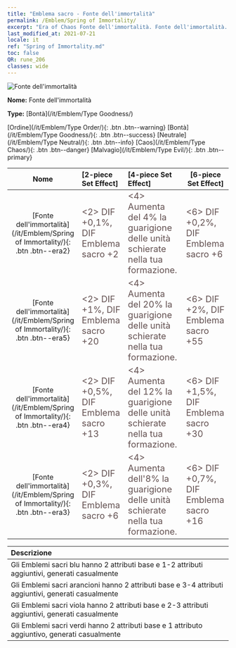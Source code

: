 ```yaml
---
title: "Emblema sacro - Fonte dell'immortalità"
permalink: /Emblem/Spring of Immortality/
excerpt: "Era of Chaos Fonte dell'immortalità. Fonte dell'immortalità. Era of Chaos Emblema sacro Fonte dell'immortalità. Era of Chaos Bontà Fonte dell'immortalità"
last_modified_at: 2021-07-21
locale: it
ref: "Spring of Immortality.md"
toc: false
QR: rune_206
classes: wide
---
```


  ![Fonte dell'immortalità](/images/r/rune_icon_206.png)

 **Nome:** Fonte dell'immortalità

 **Type:** [Bontà](/it/Emblem/Type Goodness/)

  [Ordine](/it/Emblem/Type Order/){: .btn .btn--warning}   [Bontà](/it/Emblem/Type Goodness/){: .btn .btn--success}   [Neutrale](/it/Emblem/Type Neutral/){: .btn .btn--info}   [Caos](/it/Emblem/Type Chaos/){: .btn .btn--danger}   [Malvagio](/it/Emblem/Type Evil/){: .btn .btn--primary} 

  |  Nome    | [2-piece Set Effect] | [4-piece Set Effect] | [6-piece Set Effect]  | 
  |:-----------------------:|:-------------------|:-----------------|----------------| 
  | [Fonte dell'immortalità](/it/Emblem/Spring of Immortality/){: .btn .btn--era2} | <span style="color: #645252;font-size:20px">&lt;2&gt; DIF +0,1%, DIF Emblema sacro +2</span> | <span style="color: #645252;font-size:20px">&lt;4&gt; Aumenta del 4% la guarigione delle unità schierate nella tua formazione.</span> | <span style="color: #645252;font-size:20px">&lt;6&gt; DIF +0,2%, DIF Emblema sacro +6</span> | 
  | [Fonte dell'immortalità](/it/Emblem/Spring of Immortality/){: .btn .btn--era5} | <span style="color: #645252;font-size:20px">&lt;2&gt; DIF +1%, DIF Emblema sacro +20</span> | <span style="color: #645252;font-size:20px">&lt;4&gt; Aumenta del 20% la guarigione delle unità schierate nella tua formazione.</span> | <span style="color: #645252;font-size:20px">&lt;6&gt; DIF +2%, DIF Emblema sacro +55</span> | 
  | [Fonte dell'immortalità](/it/Emblem/Spring of Immortality/){: .btn .btn--era4} | <span style="color: #645252;font-size:20px">&lt;2&gt; DIF +0,5%, DIF Emblema sacro +13</span> | <span style="color: #645252;font-size:20px">&lt;4&gt; Aumenta del 12% la guarigione delle unità schierate nella tua formazione.</span> | <span style="color: #645252;font-size:20px">&lt;6&gt; DIF +1,5%, DIF Emblema sacro +30</span> | 
  | [Fonte dell'immortalità](/it/Emblem/Spring of Immortality/){: .btn .btn--era3} | <span style="color: #645252;font-size:20px">&lt;2&gt; DIF +0,3%, DIF Emblema sacro +6</span> | <span style="color: #645252;font-size:20px">&lt;4&gt; Aumenta dell'8% la guarigione delle unità schierate nella tua formazione.</span> | <span style="color: #645252;font-size:20px">&lt;6&gt; DIF +0,7%, DIF Emblema sacro +16</span> | 

  |         Descrizione            | 
  |:-------------------------------|
  | Gli Emblemi sacri blu hanno 2 attributi base e 1-2 attributi aggiuntivi, generati casualmente |
  | Gli Emblemi sacri arancioni hanno 2 attributi base e 3-4 attributi aggiuntivi, generati casualmente |
  | Gli Emblemi sacri viola hanno 2 attributi base e 2-3 attributi aggiuntivi, generati casualmente |
  | Gli Emblemi sacri verdi hanno 2 attributi base e 1 attributo aggiuntivo, generati casualmente |

